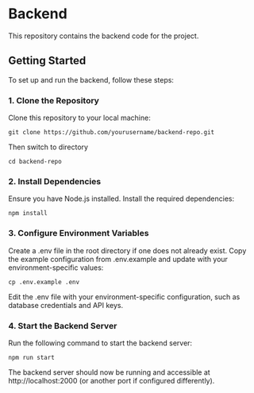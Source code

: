 # Backend

This repository contains the backend code for the project.

## Getting Started

To set up and run the backend, follow these steps:

### 1. Clone the Repository

Clone this repository to your local machine:

`git clone https://github.com/yourusername/backend-repo.git`

Then switch to directory

`cd backend-repo`

### 2. Install Dependencies

Ensure you have Node.js installed. Install the required dependencies:

`npm install`

### 3. Configure Environment Variables

Create a .env file in the root directory if one does not already exist. Copy the example configuration from .env.example and update with your environment-specific values:

`cp .env.example .env`

Edit the .env file with your environment-specific configuration, such as database credentials and API keys.

### 4. Start the Backend Server

Run the following command to start the backend server:

`npm run start`

The backend server should now be running and accessible at http://localhost:2000 (or another port if configured differently).
